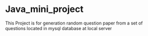 # Java_mini_project

This Project is for generation random question paper from a set of questions located in mysql database at local server
